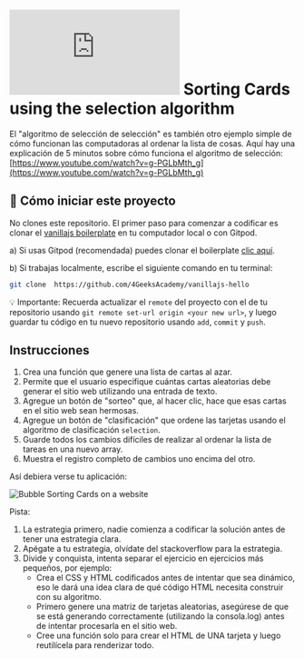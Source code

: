 # ![alt text](https://assets.breatheco.de/apis/img/images.php?blob&random&cat=icon&tags=breathecode,32) Sorting Cards using the selection algorithm

El "algoritmo de selección de selección" es también otro ejemplo simple de cómo funcionan las computadoras al ordenar la lista de cosas. Aquí hay una explicación de 5 minutos sobre cómo funciona el algoritmo de selección:
[https://www.youtube.com/watch?v=g-PGLbMth_g](https://www.youtube.com/watch?v=g-PGLbMth_g)

## 🌱  Cómo iniciar este proyecto

 No clones este repositorio. El primer paso para comenzar a codificar es clonar el [vanillajs boilerplate](https://github.com/4GeeksAcademy/vanillajs-hello) en tu computador local o con Gitpod.

a) Si usas Gitpod (recomendada) puedes clonar el boilerplate [clic aquí](https://github.com/4GeeksAcademy/vanillajs-hello).

b) Si trabajas localmente, escribe el siguiente comando en tu terminal: 
```sh
git clone  https://github.com/4GeeksAcademy/vanillajs-hello
```
💡 Importante: Recuerda actualizar el `remote` del proyecto con el de tu repositorio usando `git remote set-url origin <your new url>`, y luego guardar tu código en tu nuevo repositorio usando `add`, `commit` y `push`.


## Instrucciones

1. Crea una función que genere una lista de cartas al azar.
1. Permite que el usuario especifique cuántas cartas aleatorias debe generar el sitio web utilizando una entrada de texto.
2. Agregue un botón de "sorteo" que, al hacer clic, hace que esas cartas en el sitio web sean hermosas.
3. Agregue un botón de "clasificación" que ordene las tarjetas usando el algoritmo de clasificación `selection`.
4. Guarde todos los cambios difíciles de realizar al ordenar la lista de tareas en una nuevo array.
5. Muestra el registro completo de cambios uno encima del otro.

Así debiera verse tu aplicación:

![Bubble Sorting Cards on a website](https://github.com/breatheco-de/exercise-sorting-cards-with-select/blob/master/preview.gif?raw=true)

Pista:

1. La estrategia primero, nadie comienza a codificar la solución antes de tener una estrategia clara.
2. Apégate a tu estrategia, olvídate del stackoverflow para la estrategia.
3. Divide y conquista, intenta separar el ejercicio en ejercicios más pequeños, por ejemplo:
    - Crea el CSS y HTML codificados antes de intentar que sea dinámico, eso le dará una idea clara de qué código HTML necesita construir con su algoritmo.
    - Primero genere una matriz de tarjetas aleatorias, asegúrese de que se está generando correctamente (utilizando la consola.log) antes de intentar procesarla en el sitio web.
    - Cree una función solo para crear el HTML de UNA tarjeta y luego reutilícela para renderizar todo.
